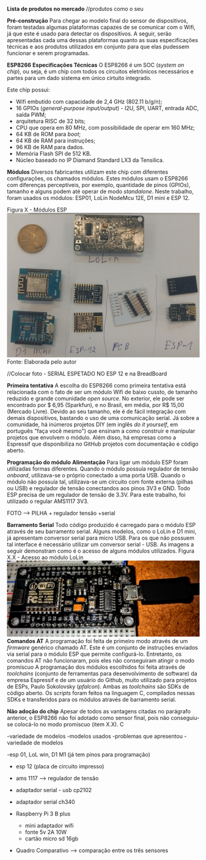 
**Lista de produtos no mercado** //produtos como o seu

**Pré-construção**
Para chegar ao modelo final do sensor de dispositivos, foram testadas algumas plataformas capazes de se comunicar com o Wifi, já que este é usado para detectar os dispositivos. A seguir, serão apresentadas cada uma dessas plataformas quanto as suas especificações técnicas e aos produtos utilizados em conjunto para que elas pudessem funcionar e serem programadas.


**ESP8266**
**Especificações Técnicas**
O ESP8266 é um SOC (*system on chip*), ou seja, é um chip com todos os circuitos eletrônicos necessários e partes para um dado sistema em único cirtuito integrado.

Este chip possui:
* Wifi embutido com capacidade de 2,4 GHz (802.11 b/g/n);
* 16 GPIOs (*general-purpose input/output*) - I2U, SPI, UART, entrada ADC, saída PWM;
* arquitetura RISC de 32 bits;
* CPU que opera em  80 MHz, com possibilidade de operar em 160 MHz;
* 64 KB de ROM para *boot*;
* 64 KB de RAM para instruções;
* 96 KB de RAM para dados.
* Memória Flash SPI de 512 KB.
* Núcleo baseado no IP Diamand Standard LX3 da Tensilica.

**Módulos**
Diversos fabricantes utilizam este chip com diferentes configurações, os chamados módulos. Estes módulos usam o ESP8266 com diferenças perceptíveis, por exemplo, quantidade de pinos (GPIOs), tamanho e alguns podem até operar de modo *standalone*. Neste trabalho, foram usados os módulos: ESP01, LoLin NodeMcu 12E, D1 mini e ESP 12.

Figura X - Módulos ESP
![](modulos-esp.jpg)
Fonte: Elaborada pelo autor

//Colocar foto - SERIAL ESPETADO NO ESP 12 e na BreadBoard



**Primeira tentativa**
A escolha do ESP8266 como primeira tentativa está relacionada com o fato de ser um módulo Wifi de baixo cussto, de tamanho reduzido e grande comunidade *open source*. No exterior, ele pode ser encontrado por $ 6,95 (Sparkfun), e no Brasil, em média, por R$ 15,00 (Mercado Livre).  Devido ao seu tamanho, ele é de fácil integração com demais dispositivos, bastando o uso de uma comunicação serial. Já sobre a comunidade, há inúmeros projetos DIY (em inglês *do it yourself*, em português "faça você mesmo") que ensinam a como construir e manipular projetos que envolvem o módulo. Além disso, há empresas como a Espressif que disponibiliza no GitHub projetos com documentação e código aberto.


**Programação do módulo**
**Alimentação**
Para ligar um módulo ESP foram utilizadas formas diferentes. Quando o módulo possuía regulador de tensão *onboard*, utilizava-se o próprio conectado a uma porta USB. Quando o módulo não possuía tal, utilizava-se um circuito com fonte externa (pilhas ou USB) e regulador de tensão conectandos aos pinos 3V3 e GND. Todo ESP precisa de um regulador de tensão de 3.3V. Para este trabalho, foi utilizado o regular AMS1117 3V3. 

FOTO --> PILHA + regulador tensão +serial

**Barramento Serial**
Todo código produzido é carregado para o módulo ESP através de seu barramento serial. Alguns modelos, como o LoLin e D1 mini, já apresentam conversor serial para micro USB. Para os que não possuem tal interface é necessário utilizar um conversor serial - USB. As imagens a seguir demonstram como é o acesso de alguns módulos utilizados.
Figura X.X - Acesso ao módulo LoLin
![](lolin-acesso.jpg)
**Comandos AT**
A programação foi feita de primeiro modo através de um *firmware* genérico chamado AT. Este é um conjunto de instruções enviados via serial para o módulo ESP que permite configurá-lo. Entretanto, os comandos AT não funcionaram, pois eles não conseguiram atingir o modo promíscuo
A programação dos módulos escolhidos foi feita através de *toolchains* (conjunto de ferramentas para desenvolvimento de software) da empresa Espressif e de um usuário do Github, muito utilizado para projetos de ESPs, Paulo Sokolovsky (*pfalcon*). Ambas as *toolchains* são SDKs de código aberto.
Os *scripts* foram feitos na linguagem C, compilados nessas SDKs e transferidos para os módulos através de barramento serial.

**Não adoção do chip**
Apesar de todos as vantagens citadas no parágrafo anterior, o ESP8266 não foi adotado como sensor final, pois não conseguiu-se colocá-lo no modo promíscuo (item X.X). C



-variedade de modelos
-modelos usados
-problemas que apresentou
-variedade de modelos

-esp 01,  LoL win, D1 M1  (já tem pinos para programação)
- esp 12 (placa de circuito impresso)
 * ams 1117 --> regulador de tensão
 * adaptador serial - usb cp2102
 * adaptador serial ch340


* Raspberry Pi 3 B plus
  * mini adaptador wifi
  * fonte 5v 2A 10W
  * cartão micro sd 16gb


* Quadro Comparativo --> comparação entre os três sensores
